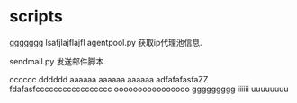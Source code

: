 # scripts
ggggggg
lsafjlajflajfl
agentpool.py  获取ip代理池信息.

sendmail.py   发送邮件脚本.

cccccc
dddddd
aaaaaa
aaaaaa
aaaaaa
adfafafasfaZZ
fdafasfccccccccccccccccc
oooooooooooooooo
ggggggggg
iiiiii
uuuuuuuu
